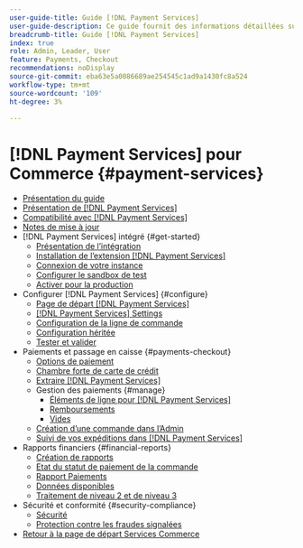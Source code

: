 ```yaml
---
user-guide-title: Guide [!DNL Payment Services]
user-guide-description: Ce guide fournit des informations détaillées sur l’installation et la configuration d [!DNL Payment Services] pour votre  [!DNL Adobe Commerce]  ou  [!DNL Magento Open Source]  magasin.
breadcrumb-title: Guide [!DNL Payment Services]
index: true
role: Admin, Leader, User
feature: Payments, Checkout
recommendations: noDisplay
source-git-commit: eba63e5a0086689ae254545c1ad9a1430fc8a524
workflow-type: tm+mt
source-wordcount: '109'
ht-degree: 3%

---
```



# [!DNL Payment Services] pour Commerce {#payment-services}

- [Présentation du guide](guide-overview.md)
- [Présentation de  [!DNL Payment Services]](introduction.md)
- [Compatibilité avec  [!DNL Payment Services]](compatibility.md)
- [Notes de mise à jour](release-notes.md)
- [!DNL Payment Services] intégré {#get-started}
   - [Présentation de l’intégration](onboard.md)
   - [Installation de l’extension  [!DNL Payment Services] ](install.md)
   - [Connexion de votre instance](connect.md)
   - [Configurer le sandbox de test](sandbox.md)
   - [Activer pour la production](production.md)
- Configurer [!DNL Payment Services] {#configure}
   - [Page de départ [!DNL Payment Services]](payments-home.md)
   - [[!DNL Payment Services] Settings](settings.md)
   - [Configuration de la ligne de commande](configure-cli.md)
   - [Configuration héritée](configure-admin.md)
   - [Tester et valider](test-validate.md)
- Paiements et passage en caisse {#payments-checkout}
   - [Options de paiement](payments-options.md)
   - [Chambre forte de carte de crédit](vaulting.md)
   - [Extraire [!DNL Payment Services]](checkout.md)
   - Gestion des paiements {#manage}
      - [Éléments de ligne pour  [!DNL Payment Services]](line-items.md)
      - [Remboursements](refunds.md)
      - [Vides](voids.md)
   - [Création d’une commande dans l’Admin](create-order.md)
   - [Suivi de vos expéditions dans  [!DNL Payment Services]](track-shipment.md)
- Rapports financiers {#financial-reports}
   - [Création de rapports](reporting.md)
   - [Etat du statut de paiement de la commande](order-payment-status.md)
   - [Rapport Paiements](payouts.md)
   - [Données disponibles](data.md)
   - [Traitement de niveau 2 et de niveau 3](levels-card-payment-transactions.md)
- Sécurité et conformité {#security-compliance}
   - [Sécurité](security.md)
   - [Protection contre les fraudes signalées](fraud-protection.md)
- [Retour à la page de départ Services Commerce](https://experienceleague.adobe.com/docs/commerce-merchant-services/user-guides/home.html)
